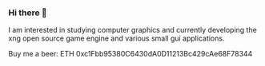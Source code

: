 ### Hi there 👋
I am interested in studying computer graphics and currently developing the xng open source game engine and various small gui applications.

Buy me a beer:
ETH 0xc1Fbb95380C6430dA0D11213Bc429cAe68F78344
